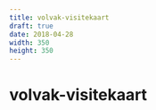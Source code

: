 ```yaml
---
title: volvak-visitekaart
draft: true
date: 2018-04-28
width: 350
height: 350
---
```

# volvak-visitekaart
